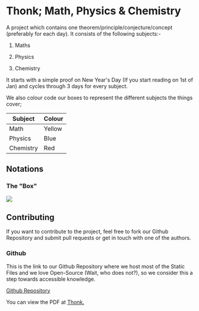 # Thonk; Math, Physics & Chemistry
A project which contains one theorem/principle/conjecture/concept (preferably for each day).
It consists of the following subjects:-

1) Maths

2) Physics

3) Chemistry

It starts with a simple proof on New Year's Day (If you start reading on 1st of Jan) and cycles through 3 days for every subject.

We also colour code our boxes to represent the different subjects the things cover;

| Subject   | Colour |
| --------- | ------ |
| Math | Yellow |
| Physics | Blue | 
| Chemistry | Red |

## Notations
### The "Box"

<img src="https://media.discordapp.net/attachments/769023954491932714/798236515599646740/723413754800373780.png?width=1025&height=411"></img>

## Contributing
If you want to contribute to the project, feel free to fork our Github Repository and submit pull requests or get in touch with one of the authors.
### Github
This is the link to our Github Repository where we host most of the Static Files and we love Open-Source (Wait, who does not?), so we consider this a step towards accessible knowledge.

<a href="https://github.com/Psi25Omega/Thonk-M-P-C"> Github Repository </a>

You can view the PDF at <a href="https://psi25omega.github.io/Thonk/"> Thonk. </a>
